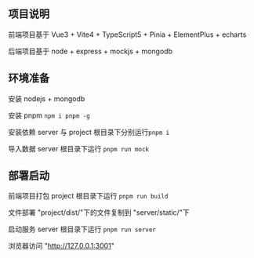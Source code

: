 ## 项目说明

前端项目基于 Vue3 + Vite4 + TypeScript5 + Pinia + ElementPlus + echarts

后端项目基于 node + express + mockjs + mongodb

## 环境准备

安装 nodejs + mongodb

安装 pnpm `npm i pnpm -g`

安装依赖 server 与 project 根目录下分别运行`pnpm i`

导入数据 server 根目录下运行 `pnpm run mock`

## 部署启动

前端项目打包 project 根目录下运行 `pnpm run build`

文件部署 "project/dist/"下的文件复制到 "server/static/"下

启动服务 server 根目录下运行 `pnpm run server`

浏览器访问 "http://127.0.0.1:3001"
